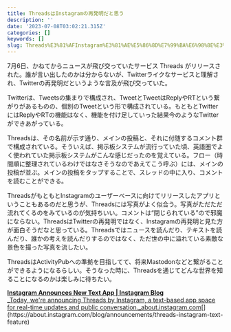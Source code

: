 ```yaml
---
title: ThreadsはInstagramの再発明だと思う
description: ''
date: '2023-07-08T03:02:21.315Z'
categories: []
keywords: []
slug: Threads%E3%81%AFInstagram%E3%81%AE%E5%86%8D%E7%99%BA%E6%98%8E%E3%81%9F%E3%82%99%E3%81%A8%E6%80%9D%E3%81%86
---
```

7月6日、かねてからニュースが飛び交っていたサービス Threads がリリースされた。誰が言い出したのかは分からないが、Twitterライクなサービスと理解され、Twitterの再発明だというような言及が飛び交っていた。

Twitterは、Tweetsの集まりで構成され、TweetとTweetはReplyやRTという繋がりがあるものの、個別のTweetという形で構成されている。もともとTwitterにはReplyやRTの機能はなく、機能を付け足していった結果今のようなTwitterができあがっている。

Threadsは、その名前が示す通り、メインの投稿と、それに付随するコメント群で構成されている。そういえば、掲示板システムが流行っていた頃、英語圏でよく使われていた掲示板システムがこんな感じだったのを覚えている。フロー（時間順に整理されているわけではなさそうなのであえてこう呼ぶ）には、メインの投稿が並ぶ。メインの投稿をタップすることで、スレッドの中に入り、コメントを読むことができる。

ThreadsがもともとInstagramのユーザーベースに向けてリリースしたアプリということもあるのだと思うが、Threadsには写真がよく似合う。写真がただただ流れてくるのをみているのが気持ちいい。コメントは“閉じられている”ので邪魔にならない。ThreadsはTwitterの再発明ではなく、Instagramの再発明と見た方が面白そうだなと思っている。Threadsではニュースを読んだり、テキストを読んだり、誰かの考えを読んだりするのではなく、ただ世の中に溢れている素敵な景色を撮った写真を流したい。

ThreadsはActivityPubへの準拠を目指してて、将来Mastodonなどと繋がることができるようになるらしい。そうなった時に、Threadsを通じてどんな世界を知ることになるのかは楽しみに待ちたい。

[**Instagram Announces New Text App | Instagram Blog**  
_Today, we're announcing Threads by Instagram, a text-based app space for real-time updates and public conversation._about.instagram.com](https://about.instagram.com/blog/announcements/threads-instagram-text-feature "https://about.instagram.com/blog/announcements/threads-instagram-text-feature")[](https://about.instagram.com/blog/announcements/threads-instagram-text-feature)